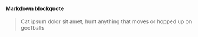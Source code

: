 #### Markdown blockquote

> Cat ipsum dolor sit amet, hunt anything that moves or hopped up on goofballs
